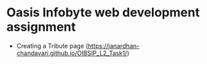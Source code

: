 # Oasis Infobyte web development assignment
- Creating a Tribute page  (https://janardhan-chandavari.github.io/OIBSIP_L2_Task1/)
